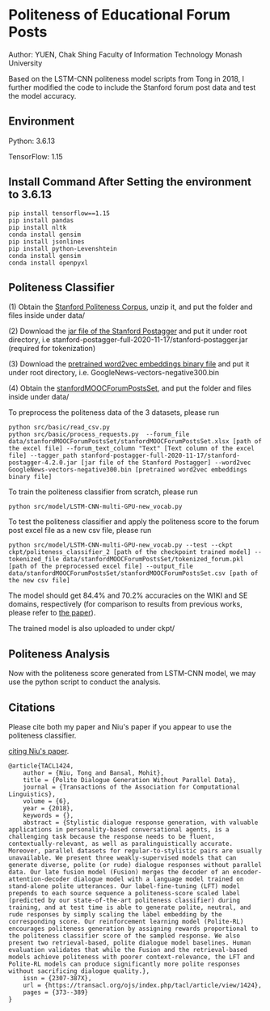# Politeness of Educational Forum Posts

Author: YUEN, Chak Shing
Faculty of Information Technology
Monash University

Based on the LSTM-CNN politeness model scripts from Tong in 2018, I further modified the code to include the Stanford forum post data and test the model accuracy.

## Environment
Python: 3.6.13

TensorFlow: 1.15

## Install Command After Setting the environment to 3.6.13
```
pip install tensorflow==1.15
pip install pandas
pip install nltk
conda install gensim
pip install jsonlines
pip install python-Levenshtein
conda install gensim
conda install openpyxl
```

## Politeness Classifier

(1) Obtain the [Stanford Politeness Corpus](http://www.cs.cornell.edu/~cristian/Politeness_files/Stanford_politeness_corpus.zip), unzip it, and put the folder and files inside under data/

(2) Download the [jar file of the Stanford Postagger](https://nlp.stanford.edu/software/tagger.shtml) and put it under root directory, i.e stanford-postagger-full-2020-11-17/stanford-postagger.jar (required for tokenization)

(3) Download the [pretrained word2vec embeddings binary file](https://drive.google.com/uc?export=download&confirm=wa0J&id=0B7XkCwpI5KDYNlNUTTlSS21pQmM) and put it under root directory, i.e. GoogleNews-vectors-negative300.bin

(4) Obtain the [stanfordMOOCForumPostsSet]([https://datastage.stanford.edu/StanfordMoocPosts](https://github.com/akshayka/edxclassify?tab=readme-ov-file)), and put the folder and files inside under data/

To preprocess the politeness data of the 3 datasets, please run
```
python src/basic/read_csv.py
python src/basic/process_requests.py  --forum_file data/stanfordMOOCForumPostsSet/stanfordMOOCForumPostsSet.xlsx [path of the excel file] --forum_text_column "Text" [Text column of the excel file] --tagger_path stanford-postagger-full-2020-11-17/stanford-postagger-4.2.0.jar [jar file of the Stanford Postagger] --word2vec GoogleNews-vectors-negative300.bin [pretrained word2vec embeddings binary file]
```

To train the politeness classifier from scratch, please run
```
python src/model/LSTM-CNN-multi-GPU-new_vocab.py
```

To test the politeness classifier and apply the politeness score to the forum post excel file as a new csv file, please run
```
python src/model/LSTM-CNN-multi-GPU-new_vocab.py --test --ckpt ckpt/politeness_classifier_2 [path of the checkpoint trained model] --tokenized_file data/stanfordMOOCForumPostsSet/tokenized_forum.pkl [path of the preprocessed excel file] --output_file data/stanfordMOOCForumPostsSet/stanfordMOOCForumPostsSet.csv [path of the new csv file] 

```

The model should get 84.4% and 70.2% accuracies on the WIKI and SE domains, respectively (for comparison to results from previous works, please refer to [the paper](https://arxiv.org/abs/1805.03162)). 

The trained model is also uploaded to under ckpt/

## Politeness Analysis
Now with the politeness score generated from LSTM-CNN model, we may use the python script to conduct the analysis.

## Citations

Please cite both my paper and Niu's paper if you appear to use the politeness classifier.



[citing Niu's paper](https://transacl.org/ojs/index.php/tacl/rt/captureCite/1424/310/BibtexCitationPlugin).
```
@article{TACL1424,
	author = {Niu, Tong and Bansal, Mohit},
	title = {Polite Dialogue Generation Without Parallel Data},
	journal = {Transactions of the Association for Computational Linguistics},
	volume = {6},
	year = {2018},
	keywords = {},
	abstract = {Stylistic dialogue response generation, with valuable applications in personality-based conversational agents, is a challenging task because the response needs to be fluent, contextually-relevant, as well as paralinguistically accurate. Moreover, parallel datasets for regular-to-stylistic pairs are usually unavailable. We present three weakly-supervised models that can generate diverse, polite (or rude) dialogue responses without parallel data. Our late fusion model (Fusion) merges the decoder of an encoder-attention-decoder dialogue model with a language model trained on stand-alone polite utterances. Our label-fine-tuning (LFT) model prepends to each source sequence a politeness-score scaled label (predicted by our state-of-the-art politeness classifier) during training, and at test time is able to generate polite, neutral, and rude responses by simply scaling the label embedding by the corresponding score. Our reinforcement learning model (Polite-RL) encourages politeness generation by assigning rewards proportional to the politeness classifier score of the sampled response. We also present two retrieval-based, polite dialogue model baselines. Human evaluation validates that while the Fusion and the retrieval-based models achieve politeness with poorer context-relevance, the LFT and Polite-RL models can produce significantly more polite responses without sacrificing dialogue quality.},
	issn = {2307-387X},
	url = {https://transacl.org/ojs/index.php/tacl/article/view/1424},
	pages = {373--389}
}
```
